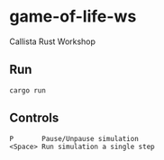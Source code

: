 # game-of-life-ws
Callista Rust Workshop 

## Run
```
cargo run
```

## Controls
```
P       Pause/Unpause simulation
<Space> Run simulation a single step
```

